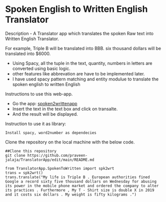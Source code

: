 # Spoken English to Written English Translator
 Description - A Translator app which translates the spoken Raw text into Written English Translator.
 
 For example, Triple B will be translated into BBB.
 six thousand dollars will be translated into $6000.
 
 
 
- Using Spacy, all the tuple in the text, quantity, numbers in letters are converted using basic logic.
- other features like abbrevation are have to be implemented later. 
- I have used spacy pattern matching and entity modulue to translate the spoken english to written English


Instructions to use this web-app.

- Go the app: [spoken2writtenapp](https://spoken2writtenapp.herokuapp.com/)
- Insert the text in the text box and click on transalte.
- And the result will be displayed.

Instruction to use it as library:

```
Install spacy, word2number as dependecies

```
Clone the repository on the local machine with the below code.
```
##Clone this repository
git clone https://github.com/praveen-jalaja/TranslatorApp/edit/main/README.md
```

```
from TranslatorApp.SpokenToWritten import spk2wrt
trans = spk2wrt()
trans.translate("My life is Triple B . European authorities fined Google a record sixty five thousand dollars on Wednesday for abusing its power in the mobile phone market and ordered the company to alter its practices . Furthermore , My T - Shirt size is double X in 2019 and it costs six dollars . My weight is fifty kilograms .")
```



